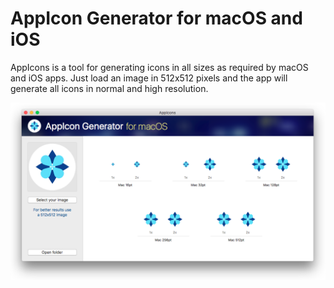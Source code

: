 # AppIcon Generator for macOS and iOS

AppIcons is a tool for generating icons in all sizes as required by macOS and iOS apps. Just load an image in 512x512 pixels and the app will generate all icons in normal and high resolution.

![Screenshot](https://raw.githubusercontent.com/kuyawa/Gallery/master/AppIcons/appicons.png)
